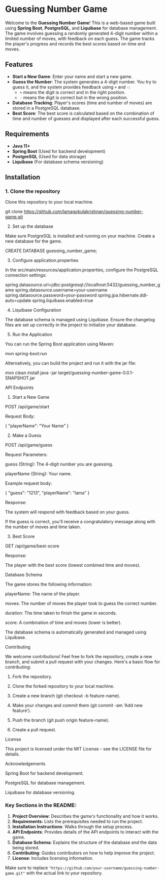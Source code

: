 # Guessing Number Game

Welcome to the **Guessing Number Game**! This is a web-based game built using **Spring Boot**, **PostgreSQL**, and **Liquibase** for database management. The game involves guessing a randomly generated 4-digit number within a limited number of moves, with feedback on each guess. The game tracks the player's progress and records the best scores based on time and moves.

## Features
- **Start a New Game**: Enter your name and start a new game.
- **Guess the Number**: The system generates a 4-digit number. You try to guess it, and the system provides feedback using `+` and `-`:
  - `+` means the digit is correct and in the right position.
  - `-` means the digit is correct but in the wrong position.
- **Database Tracking**: Player's scores (time and number of moves) are stored in a PostgreSQL database.
- **Best Score**: The best score is calculated based on the combination of time and number of guesses and displayed after each successful guess.

## Requirements
- **Java 11+**
- **Spring Boot** (Used for backend development)
- **PostgreSQL** (Used for data storage)
- **Liquibase** (For database schema versioning)

## Installation

### 1. Clone the repository
Clone this repository to your local machine.

git clone https://github.com/lamagokulakrishnan/guessing-number-game.git

2. Set up the database

Make sure PostgreSQL is installed and running on your machine. Create a new database for the game.

CREATE DATABASE guessing_number_game;

3. Configure application.properties

In the src/main/resources/application.properties, configure the PostgreSQL connection settings:

spring.datasource.url=jdbc:postgresql://localhost:5432/guessing_number_game
spring.datasource.username=your-username
spring.datasource.password=your-password
spring.jpa.hibernate.ddl-auto=update
spring.liquibase.enabled=true

4. Liquibase Configuration

The database schema is managed using Liquibase. Ensure the changelog files are set up correctly in the project to initialize your database.

5. Run the Application

You can run the Spring Boot application using Maven:

mvn spring-boot:run

Alternatively, you can build the project and run it with the jar file:

mvn clean install
java -jar target/guessing-number-game-0.0.1-SNAPSHOT.jar

API Endpoints

1. Start a New Game

POST /api/game/start

Request Body:

{
  "playerName": "Your Name"
}


2. Make a Guess

POST /api/game/guess

Request Parameters:

guess (String): The 4-digit number you are guessing.

playerName (String): Your name.


Example request body:

{
  "guess": "1213",
  "playerName": "lama"
}

Response:

The system will respond with feedback based on your guess.

If the guess is correct, you'll receive a congratulatory message along with the number of moves and time taken.



3. Best Score

GET /api/game/best-score

Response:

The player with the best score (lowest combined time and moves).



Database Schema

The game stores the following information:

playerName: The name of the player.

moves: The number of moves the player took to guess the correct number.

duration: The time taken to finish the game in seconds.

score: A combination of time and moves (lower is better).


The database schema is automatically generated and managed using Liquibase.

Contributing

We welcome contributions! Feel free to fork the repository, create a new branch, and submit a pull request with your changes. Here's a basic flow for contributing:

1. Fork the repository.


2. Clone the forked repository to your local machine.


3. Create a new branch (git checkout -b feature-name).


4. Make your changes and commit them (git commit -am 'Add new feature').


5. Push the branch (git push origin feature-name).


6. Create a pull request.



License

This project is licensed under the MIT License - see the LICENSE file for details.

Acknowledgements

Spring Boot for backend development.

PostgreSQL for database management.

Liquibase for database versioning.


### Key Sections in the README:
1. **Project Overview**: Describes the game's functionality and how it works.
2. **Requirements**: Lists the prerequisites needed to run the project.
3. **Installation Instructions**: Walks through the setup process.
4. **API Endpoints**: Provides details of the API endpoints to interact with the game.
5. **Database Schema**: Explains the structure of the database and the data being stored.
6. **Contributing**: Guides contributors on how to help improve the project.
7. **License**: Includes licensing information.

Make sure to replace `"https://github.com/your-username/guessing-number-game.git"` with the actual link to your repository.
